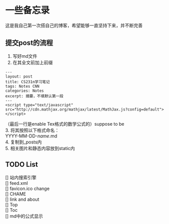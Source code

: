 # 一些备忘录

这是我自己第一次搭自己的博客，希望能够一直坚持下来，并不断完善

## 提交post的流程

1. 写好md文件<br>
2. 在其全文前加上前缀<br>
```
---
layout: post
title: CS231n学习笔记
tags: Notes CNN
categories: Notes
excerpt: 摘要，不填默认第一段
---
<script type="text/javascript" src="http://cdn.mathjax.org/mathjax/latest/MathJax.js?config=default"></script>
```
（最后一行是enable Tex格式的数学公式的）suppose to be<br>
3. 将其按照以下格式命名：<br>
YYYY-MM-DD-$name$.md<br>
4. 复制到_posts内<br>
5. 相关图片和静态内容放到static内<br>

## TODO List

[] 站内搜索引擎<br>
[] feed.xml<br>
[] favicon.ico change<br>
[] CHAME<br>
[] link and about<br>
[] Top<br>
[] Toc<br>
[] md中的公式显示
